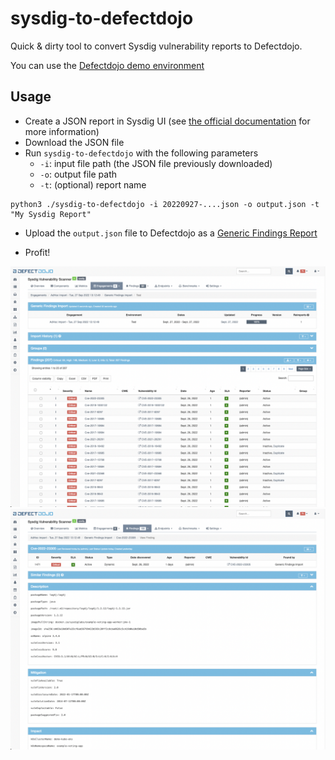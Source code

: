 # sysdig-to-defectdojo

Quick & dirty tool to convert Sysdig vulnerability reports to Defectdojo.

You can use the [Defectdojo demo environment](https://demo.defectdojo.org/)

## Usage

* Create a JSON report in Sysdig UI (see [the official documentation](https://docs.sysdig.com/en/docs/sysdig-secure/vulnerabilities/reporting/) for more information)
* Download the JSON file
* Run `sysdig-to-defectdojo` with the following parameters
  * `-i`: input file path (the JSON file previously downloaded)
  * `-o`: output file path
  * `-t`: (optional) report name

 ```shell
python3 ./sysdig-to-defectdojo -i 20220927-....json -o output.json -t "My Sysdig Report"
```

* Upload the `output.json` file to Defectdojo as a [Generic Findings Report](https://documentation.defectdojo.com/integrations/parsers/#generic-findings-import)

* Profit!

![](assets/screenshot-findings.png)
![](assets/screenshot-details.png)

